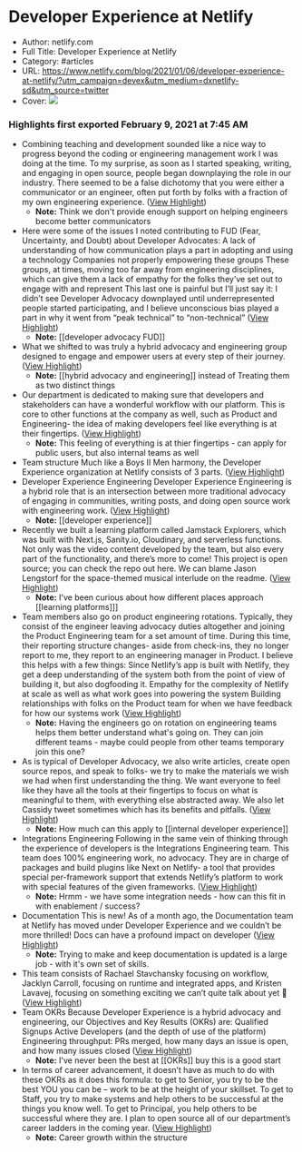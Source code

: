 # Developer Experience at Netlify

- Author: netlify.com
- Full Title: Developer Experience at Netlify
- Category: #articles
- URL: https://www.netlify.com/blog/2021/01/06/developer-experience-at-netlify/?utm_campaign=devex&utm_medium=dxnetlify-sd&utm_source=twitter
- Cover: ![](https://readwise-assets.s3.amazonaws.com/static/images/article3.5c705a01b476.png)

### Highlights first exported February 9, 2021 at 7:45 AM

- Combining teaching and development sounded like a nice way to progress beyond the coding or engineering management work I was doing at the time.
  To my surprise, as soon as I started speaking, writing, and engaging in open source, people began downplaying the role in our industry. There seemed to be a false dichotomy that you were either a communicator or an engineer, often put forth by folks with a fraction of my own engineering experience. ([View Highlight](https://instapaper.com/read/1383204298/15456095))
    - **Note:** Think we don't provide enough support on helping engineers become better communicators
- Here were some of the issues I noted contributing to FUD (Fear, Uncertainty, and Doubt) about Developer Advocates:
  A lack of understanding of how communication plays a part in adopting and using a technology
  Companies not properly empowering these groups
  These groups, at times, moving too far away from engineering disciplines, which can give them a lack of empathy for the folks they’ve set out to engage with and represent
  This last one is painful but I’ll just say it: I didn’t see Developer Advocacy downplayed until underrepresented people started participating, and I believe unconscious bias played a part in why it went from “peak technical” to “non-technical” ([View Highlight](https://instapaper.com/read/1383204298/15456102))
    - **Note:** [[developer advocacy FUD]]
- What we shifted to was truly a hybrid advocacy and engineering group designed to engage and empower users at every step of their journey. ([View Highlight](https://instapaper.com/read/1383204298/15456114))
    - **Note:** [[hybrid advocacy and engineering]] instead of Treating them as two distinct things
- Our department is dedicated to making sure that developers and stakeholders can have a wonderful workflow with our platform. This is core to other functions at the company as well, such as Product and Engineering- the idea of making developers feel like everything is at their fingertips. ([View Highlight](https://instapaper.com/read/1383204298/15456129))
    - **Note:** This feeling of everything is at thier fingertips - can apply for public users, but also internal teams as well
- Team structure
  Much like a Boys II Men harmony, the Developer Experience organization at Netlify consists of 3 parts. ([View Highlight](https://instapaper.com/read/1383204298/15456132))
- Developer Experience Engineering
  Developer Experience Engineering is a hybrid role that is an intersection between more traditional advocacy of engaging in communities, writing posts, and doing open source work with engineering work. ([View Highlight](https://instapaper.com/read/1383204298/15456135))
    - **Note:** [[developer experience]]
- Recently we built a learning platform called Jamstack Explorers, which was built with Next.js, Sanity.io, Cloudinary, and serverless functions. Not only was the video content developed by the team, but also every part of the functionality, and there’s more to come! This project is open source; you can check the repo out here. We can blame Jason Lengstorf for the space-themed musical interlude on the readme. ([View Highlight](https://instapaper.com/read/1383204298/15456147))
    - **Note:** I've been curious about how different places approach [[learning platforms]]]
- Team members also go on product engineering rotations. Typically, they consist of the engineer leaving advocacy duties altogether and joining the Product Engineering team for a set amount of time. During this time, their reporting structure changes- aside from check-ins, they no longer report to me, they report to an engineering manager in Product. I believe this helps with a few things:
  Since Netlify’s app is built with Netlify, they get a deep understanding of the system both from the point of view of building it, but also dogfooding it.
  Empathy for the complexity of Netlify at scale as well as what work goes into powering the system
  Building relationships with folks on the Product team for when we have feedback for how our systems work ([View Highlight](https://instapaper.com/read/1383204298/15456158))
    - **Note:** Having the engineers go on rotation on engineering teams helps them better understand what's going on.
      They can join different teams - maybe could people from other teams temporary join this one?
- As is typical of Developer Advocacy, we also write articles, create open source repos, and speak to folks- we try to make the materials we wish we had when first understanding the thing. We want everyone to feel like they have all the tools at their fingertips to focus on what is meaningful to them, with everything else abstracted away. We also let Cassidy tweet sometimes which has its benefits and pitfalls. ([View Highlight](https://instapaper.com/read/1383204298/15456169))
    - **Note:** How much can this apply to [[internal developer experience]]
- Integrations Engineering
  Following in the same vein of thinking through the experience of developers is the Integrations Engineering team. This team does 100% engineering work, no advocacy. They are in charge of packages and build plugins like Next on Netlify- a tool that provides special per-framework support that extends Netlify’s platform to work with special features of the given frameworks. ([View Highlight](https://instapaper.com/read/1383204298/15456182))
    - **Note:** Hrmm - we have some integration needs - how can this fit in with enablement / success?
- Documentation
  This is new! As of a month ago, the Documentation team at Netlify has moved under Developer Experience and we couldn’t be more thrilled! Docs can have a profound impact on developer ([View Highlight](https://instapaper.com/read/1383204298/15456192))
    - **Note:** Trying to make and keep documentation is updated is a large job - with it's own set of skills.
- This team consists of Rachael Stavchansky focusing on workflow, Jacklyn Carroll, focusing on runtime and integrated apps, and Kristen Lavavej, focusing on something exciting we can’t quite talk about yet 🤫 ([View Highlight](https://instapaper.com/read/1383204298/15456194))
- Team OKRs
  Because Developer Experience is a hybrid advocacy and engineering, our Objectives and Key Results (OKRs) are:
  Qualified Signups
  Active Developers (and the depth of use of the platform)
  Engineering throughput: PRs merged, how many days an issue is open, and how many issues closed ([View Highlight](https://instapaper.com/read/1383204298/15456196))
    - **Note:** I've never been the best at [[OKRs]] buy this is a good start
- In terms of career advancement, it doesn’t have as much to do with these OKRs as it does this formula: to get to Senior, you try to be the best YOU you can be – work to be at the height of your skillset. To get to Staff, you try to make systems and help others to be successful at the things you know well. To get to Principal, you help others to be successful where they are. I plan to open source all of our department’s career ladders in the coming year. ([View Highlight](https://instapaper.com/read/1383204298/15456205))
    - **Note:** Career growth within the structure
